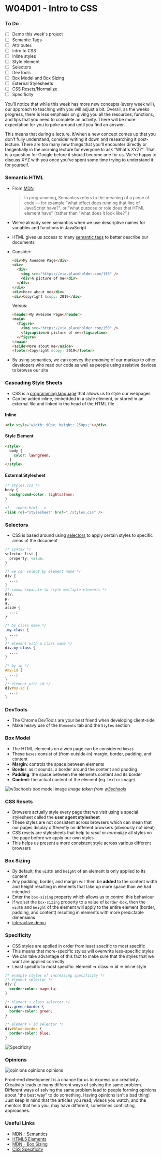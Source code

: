 # W04D01 - Intro to CSS

### To Do

- [ ] Demo this week's project
- [ ] Semantic Tags
- [ ] Attributes
- [ ] Intro to CSS
- [ ] Inline styles
- [ ] Style element
- [ ] Selectors
- [ ] DevTools
- [ ] Box Model and Box Sizing
- [ ] External Stylesheets
- [ ] CSS Resets/Normalize
- [ ] Specificity

You'll notice that while this week has more new concepts (every week will), our approach to teaching with you will adjust a bit. Overall, as the weeks progress, there is less emphasis on giving you all the resources, functions, and tips that you need to complete an activity. There will be more expectation for you to poke around until you find an answer.

This means that during a lecture, if/when a new concept comes up that you don't fully understand, consider writing it down and researching it post-lecture. There are too many new things that you'll encounter directly or tangentially in the morning lecture for everyone to ask "What's XYZ?". That is a question for Google before it should become one for us. We're happy to discuss XYZ with you once you've spent some time trying to understand it for yourself.

### Semantic HTML

- From [MDN](https://developer.mozilla.org/en-US/docs/Glossary/Semantics)
  > In programming, Semantics refers to the meaning of a piece of code — for example "what effect does running that line of JavaScript have?", or "what purpose or role does that HTML element have" (rather than "what does it look like?".)
- We've already seen semantics when we use descriptive names for variables and functions in JavaScript
- HTML gives us access to many [semantic tags](https://developer.mozilla.org/en-US/docs/Glossary/Semantics) to better describe our documents
- Consider:

  ```html
  <div>My Awesome Page</div>
  <div>
    <div>
      <img src="https://via.placeholder.com/150" />
      <div>A picture of me</div>
    </div>
  </div>
  <div>More about me</div>
  <div>Copyright &copy; 2019</div>
  ```

  Versus:

  ```html
  <header>My Awesome Page</header>
  <main>
    <figure>
      <img src="https://via.placeholder.com/150" />
      <figcaption>A picture of me</figcaption>
    </figure>
  </main>
  <aside>More about me</aside>
  <footer>Copyright &copy; 2019</footer>
  ```

- By using semantics, we can convey the _meaning_ of our markup to other developers who read our code as well as people using assistive devices to browse our site

### **C**ascading **S**tyle **S**heets

- CSS is a [programming language](https://notlaura.com/css-is-a-programming-language/) that allows us to style our webpages
- Can be added inline, embedded in a style element, or stored in an external file and linked in the head of the HTML file

#### Inline

```html
<div style="width: 90px; height: 250px;"></div>
```

#### Style Element

```html
<style>
  body {
    color: lawngreen;
  }
</style>
```

#### External Stylesheet

```css
/* styles.css */
body {
  background-color: lightsalmon;
}
```

```html
<!-- index.html -->
<link rel="stylesheet" href="./styles.css" />
```

### Selectors

- CSS is based around using [selectors](https://developer.mozilla.org/en-US/docs/Web/CSS/CSS_Selectors) to apply certain styles to specific areas of the document

```css
/* syntax */
selector list {
  property: value;
}

/* we can select by element name */
div {
  ...;
}
/* comma separate to style multiple elements */
div,
p,
a,
aside {
  ...;
}

/* by class name */
.my-class {
  ...;
}
/* element with a class name */
div.my-class {
  ...;
}

/* by id */
#my-id {
  ...;
}
/* element with id */
div#my-id {
  ...;
}
```

### DevTools

- The Chrome DevTools are your best friend when developing client-side
- Make heavy use of the `Elements` tab and the `Styles` section

### Box Model

- The HTML elements on a web page can be considered `boxes`
- These `boxes` consist of (from outside-in) margin, border, padding, and content
- **Margin**: controls the space between elements
- **Border**: as it sounds, a border around the content and padding
- **Padding**: the space between the elements content and its border
- **Content**: the actual content of the element (eg. text or image)

![w3schools box model image](https://andydlindsay-portfolio.s3.amazonaws.com/lighthouse/box+model.png)
_Image taken from [w3schools](https://www.w3schools.com/css/css_boxmodel.asp)_

### CSS Resets

- Browsers actually style every page that we visit using a special stylesheet called the **user agent stylesheet**
- These styles are not consistent across browsers which can mean that our pages display differently on different browsers (obviously not ideal)
- CSS resets are stylesheets that help to _reset_ or _normalize_ all styles on the page before we apply our own styles
- This helps us present a more consistent style across various different browsers

### Box Sizing

- By default, the `width` and `height` of an element is only applied to its content
- Any padding, border, and margin will then be **added** to the content width and height resulting in elements that take up more space than we had intended
- Enter the `box-sizing` property which allows us to control this behaviour
- If we set the `box-sizing` property to a value of `border-box`, then the `width` and `height` of the element will apply to the entire element (border, padding, and content) resulting in elements with more predictable dimensions
- [Interactive demo](http://guyroutledge.github.io/box-model/)

### Specificity

- CSS styles are applied in order from least specific to most specific
- This means that more-specific styles will overwrite less-specific styles
- We can take advantage of this fact to make sure that the styles that we want are applied correctly
- Least specific to most specific: element => class => id => inline style

```css
/* example styles of increasing specificity */
/* element selector */
div {
  border-color: magenta;
}

/* element + class selector */
div.green-border {
  border-color: green;
}

/* element + id selector */
div#blue-border {
  border-color: blue;
}
```

![Specificity](https://raw.githubusercontent.com/tborsa/LighthouseLabs/master/lectures/Week3/Day1/Breakout/assets/specificity1.png)

### Opinions

![opinions opinions opinions](https://media.makeameme.org/created/opinions-opinions-everywhere-j7cvn5.jpg)

Front-end development is a chance for us to express our creativity. Creativity leads to many different ways of solving the same problem. Different ways of solving the same problem lead to people forming opinions about "the best way" to do something. Having opinions isn't a bad thing! Just keep in mind that the articles you read, videos you watch, and the mentors that help you, may have different, sometimes conflicting, approaches.

### Useful Links

- [MDN - Semantics](https://developer.mozilla.org/en-US/docs/Glossary/Semantics)
- [HTML5 Elements](https://developer.mozilla.org/en-US/docs/Web/HTML/Element)
- [MDN - Box Sizing](https://developer.mozilla.org/en-US/docs/Web/CSS/box-sizing)
- [CSS Specificity](https://dev.to/emmawedekind/css-specificity-1kca)